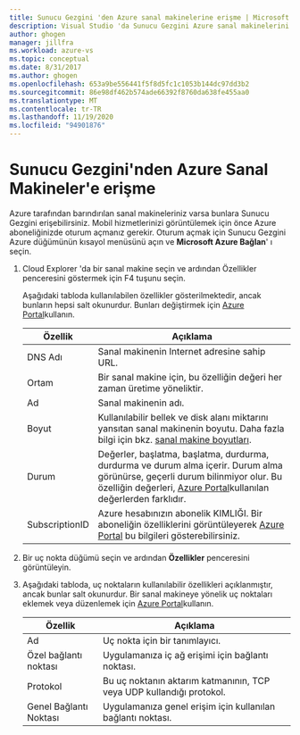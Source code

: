 ```yaml
---
title: Sunucu Gezgini 'den Azure sanal makinelerine erişme | Microsoft Docs
description: Visual Studio 'da Sunucu Gezgini Azure sanal makinelerini (VM 'Ler) oluşturma ve yönetme hakkında genel bakış alın.
author: ghogen
manager: jillfra
ms.workload: azure-vs
ms.topic: conceptual
ms.date: 8/31/2017
ms.author: ghogen
ms.openlocfilehash: 653a9be556441f5f8d5fc1c1053b144dc97dd3b2
ms.sourcegitcommit: 86e98df462b574ade66392f8760da638fe455aa0
ms.translationtype: MT
ms.contentlocale: tr-TR
ms.lasthandoff: 11/19/2020
ms.locfileid: "94901876"
---
```

# <a name="accessing-azure-virtual-machines-from-server-explorer"></a>Sunucu Gezgini'nden Azure Sanal Makineler'e erişme

Azure tarafından barındırılan sanal makineleriniz varsa bunlara Sunucu Gezgini erişebilirsiniz. Mobil hizmetlerinizi görüntülemek için önce Azure aboneliğinizde oturum açmanız gerekir. Oturum açmak için Sunucu Gezgini Azure düğümünün kısayol menüsünü açın ve **Microsoft Azure Bağlan**' ı seçin.

1. Cloud Explorer 'da bir sanal makine seçin ve ardından Özellikler penceresini göstermek için F4 tuşunu seçin.

    Aşağıdaki tabloda kullanılabilen özellikler gösterilmektedir, ancak bunların hepsi salt okunurdur. Bunları değiştirmek için [Azure Portal](https://portal.azure.com)kullanın.

   | Özellik | Açıklama |
   | --- | --- |
   | DNS Adı |Sanal makinenin Internet adresine sahip URL. |
   | Ortam |Bir sanal makine için, bu özelliğin değeri her zaman üretime yöneliktir. |
   | Ad |Sanal makinenin adı. |
   | Boyut |Kullanılabilir bellek ve disk alanı miktarını yansıtan sanal makinenin boyutu. Daha fazla bilgi için bkz. [sanal makine boyutları](/azure/cloud-services/cloud-services-sizes-specs). |
   | Durum |Değerler, başlatma, başlatma, durdurma, durdurma ve durum alma içerir. Durum alma görünürse, geçerli durum bilinmiyor olur. Bu özelliğin değerleri, [Azure Portal](https://portal.azure.com)kullanılan değerlerden farklıdır. |
   | SubscriptionID |Azure hesabınızın abonelik KIMLIĞI. Bir aboneliğin özelliklerini görüntüleyerek [Azure Portal](https://portal.azure.com) bu bilgileri gösterebilirsiniz. |
2. Bir uç nokta düğümü seçin ve ardından **Özellikler** penceresini görüntüleyin.
3. Aşağıdaki tabloda, uç noktaların kullanılabilir özellikleri açıklanmıştır, ancak bunlar salt okunurdur. Bir sanal makineye yönelik uç noktaları eklemek veya düzenlemek için [Azure Portal](https://portal.azure.com)kullanın.

   | Özellik | Açıklama |
   | --- | --- |
   | Ad |Uç nokta için bir tanımlayıcı. |
   | Özel bağlantı noktası |Uygulamanıza iç ağ erişimi için bağlantı noktası. |
   | Protokol |Bu uç noktanın aktarım katmanının, TCP veya UDP kullandığı protokol. |
   | Genel Bağlantı Noktası |Uygulamanıza genel erişim için kullanılan bağlantı noktası. |
